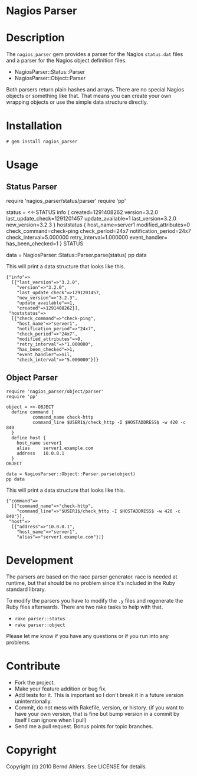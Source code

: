 Nagios Parser
=============

# Description

The `nagios_parser` gem provides a parser for the Nagios `status.dat`
files and a parser for the Nagios object definition files.

* NagiosParser::Status::Parser
* NagiosParser::Object::Parser

Both parsers return plain hashes and arrays. There are no special
Nagios objects or something like that. That means you can create
your own wrapping objects or use the simple data structure
directly.

# Installation

    # gem install nagios_parser

# Usage

## Status Parser

  require 'nagios_parser/status/parser'
  require 'pp'

  status = <<-STATUS
    info {
            created=1291408262
            version=3.2.0
            last_update_check=1291201457
            update_available=1
            last_version=3.2.0
            new_version=3.2.3
            }
    hoststatus {
            host_name=server1
            modified_attributes=0
            check_command=check-ping
            check_period=24x7
            notification_period=24x7
            check_interval=5.000000
            retry_interval=1.000000
            event_handler=
            has_been_checked=1
            }
  STATUS

  data = NagiosParser::Status::Parser.parse(status)
  pp data

This will print a data structure that looks like this.

    {"info"=>
      [{"last_version"=>"3.2.0",
        "version"=>"3.2.0",
        "last_update_check"=>1291201457,
        "new_version"=>"3.2.3",
        "update_available"=>1,
        "created"=>1291408262}],
     "hoststatus"=>
      [{"check_command"=>"check-ping",
        "host_name"=>"server1",
        "notification_period"=>"24x7",
        "check_period"=>"24x7",
        "modified_attributes"=>0,
        "retry_interval"=>"1.000000",
        "has_been_checked"=>1,
        "event_handler"=>nil,
        "check_interval"=>"5.000000"}]}

## Object Parser

    require 'nagios_parser/object/parser'
    require 'pp'

    object = <<-OBJECT
      define command {
              command_name check-http
              command_line $USER1$/check_http -I $HOSTADDRESS$ -w 420 -c 840
      }
      define host {
        host_name server1
        alias     server1.example.com
        address   10.0.0.1
      }
    OBJECT

    data = NagiosParser::Object::Parser.parse(object)
    pp data

This will print a data structure that looks like this.

    {"command"=>
      [{"command_name"=>"check-http",
        "command_line"=>"$USER1$/check_http -I $HOSTADDRESS$ -w 420 -c 840"}],
     "host"=>
      [{"address"=>"10.0.0.1",
        "host_name"=>"server1",
        "alias"=>"server1.example.com"}]}

# Development

The parsers are based on the racc parser generator. racc is needed
at runtime, but that should be no problem since it's included in the
Ruby standard library.

To modify the parsers you have to modify the `.y` files and regenerate
the Ruby files afterwards. There are two rake tasks to help with that.

* `rake parser::status`
* `rake parser::object`

Please let me know if you have any questions or if you run into any
problems.

# Contribute

* Fork the project.
* Make your feature addition or bug fix.
* Add tests for it. This is important so I don't break it in a
  future version unintentionally.
* Commit, do not mess with Rakefile, version, or history.
  (if you want to have your own version, that is fine but bump version
  in a commit by itself I can ignore when I pull)
* Send me a pull request. Bonus points for topic branches.

# Copyright

Copyright (c) 2010 Bernd Ahlers. See LICENSE for details.
